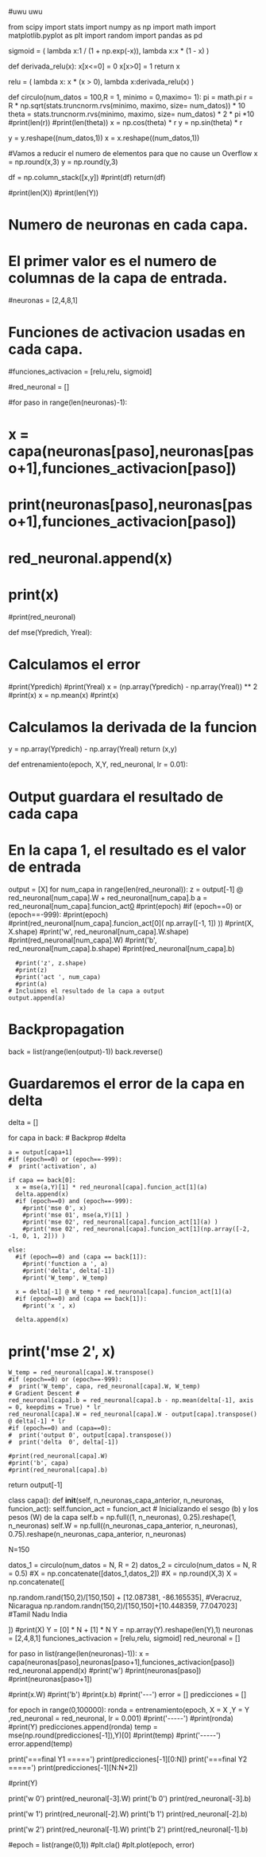 #uwu
uwu

from scipy import stats
import numpy as np
import math
import matplotlib.pyplot as plt
import random
import pandas as pd

sigmoid = (
  lambda x:1 / (1 + np.exp(-x)),
  lambda x:x * (1 - x)
  )

def derivada_relu(x):
  x[x<=0] = 0
  x[x>0] = 1
  return x

relu = (
  lambda x: x * (x > 0),
  lambda x:derivada_relu(x)
  )

def circulo(num_datos = 100,R = 1, minimo = 0,maximo= 1):
  pi = math.pi
  r = R * np.sqrt(stats.truncnorm.rvs(minimo, maximo, size= num_datos)) * 10
  theta = stats.truncnorm.rvs(minimo, maximo, size= num_datos) * 2 * pi *10
  #print(len(r))
  #print(len(theta))
  x = np.cos(theta) * r
  y = np.sin(theta) * r

  y = y.reshape((num_datos,1))
  x = x.reshape((num_datos,1))

  #Vamos a reducir el numero de elementos para que no cause un Overflow
  x = np.round(x,3)
  y = np.round(y,3)

  df = np.column_stack([x,y])
  #print(df)
  return(df)

#print(len(X))
#print(len(Y))
# Numero de neuronas en cada capa.
# El primer valor es el numero de columnas de la capa de entrada.
#neuronas = [2,4,8,1]

# Funciones de activacion usadas en cada capa.
#funciones_activacion = [relu,relu, sigmoid]

#red_neuronal = []

#for paso in range(len(neuronas)-1):
#  x = capa(neuronas[paso],neuronas[paso+1],funciones_activacion[paso])
#  print(neuronas[paso],neuronas[paso+1],funciones_activacion[paso])

#  red_neuronal.append(x)
#  print(x)

#print(red_neuronal)


def mse(Ypredich, Yreal):

  # Calculamos el error
  #print(Ypredich)
  #print(Yreal)
  x = (np.array(Ypredich) - np.array(Yreal)) ** 2
  #print(x)
  x = np.mean(x)
  #print(x)
  # Calculamos la derivada de la funcion
  y = np.array(Ypredich) - np.array(Yreal)
  return (x,y)


def entrenamiento(epoch, X,Y, red_neuronal, lr = 0.01):

  # Output guardara el resultado de cada capa
  # En la capa 1, el resultado es el valor de entrada
  output = [X]
  for num_capa in range(len(red_neuronal)):
    z = output[-1] @ red_neuronal[num_capa].W + red_neuronal[num_capa].b
    a = red_neuronal[num_capa].funcion_act[0](z)
    #print(epoch)
    #if (epoch==0) or (epoch==-999):
      #print(epoch)
      #print(red_neuronal[num_capa].funcion_act[0]( np.array([-1, 1]) ))
      #print(X, X.shape)
      #print('w', red_neuronal[num_capa].W.shape)
      #print(red_neuronal[num_capa].W)
      #print('b', red_neuronal[num_capa].b.shape)
      #print(red_neuronal[num_capa].b)

      #print('z', z.shape)
      #print(z)
      #print('act ', num_capa)
      #print(a)
    # Incluimos el resultado de la capa a output
    output.append(a)

  # Backpropagation

  back = list(range(len(output)-1))
  back.reverse()

  # Guardaremos el error de la capa en delta
  delta = []

  for capa in back:
    # Backprop #delta

    a = output[capa+1]
    #if (epoch==0) or (epoch==-999):
    #  print('activation', a)

    if capa == back[0]:
      x = mse(a,Y)[1] * red_neuronal[capa].funcion_act[1](a)
      delta.append(x)
      #if (epoch==0) and (epoch==-999):
        #print('mse 0', x)
        #print('mse 01', mse(a,Y)[1] )
        #print('mse 02', red_neuronal[capa].funcion_act[1](a) )
        #print('mse 02', red_neuronal[capa].funcion_act[1](np.array([-2, -1, 0, 1, 2])) )

    else:
      #if (epoch==0) and (capa == back[1]):
        #print('function a ', a)
        #print('delta', delta[-1])
        #print('W_temp', W_temp)

      x = delta[-1] @ W_temp * red_neuronal[capa].funcion_act[1](a)
      #if (epoch==0) and (capa == back[1]):
        #print('x ', x)

      delta.append(x)

 #       print('mse 2', x)

    W_temp = red_neuronal[capa].W.transpose()
    #if (epoch==0) or (epoch==-999):
    #  print('W_temp', capa, red_neuronal[capa].W, W_temp)
    # Gradient Descent #
    red_neuronal[capa].b = red_neuronal[capa].b - np.mean(delta[-1], axis = 0, keepdims = True) * lr
    red_neuronal[capa].W = red_neuronal[capa].W - output[capa].transpose() @ delta[-1] * lr
    #if (epoch==0) and (capa==0):
    #  print('output 0', output[capa].transpose())
    #  print('delta  0', delta[-1])

    #print(red_neuronal[capa].W)
    #print('b', capa)
    #print(red_neuronal[capa].b)

  return output[-1]

class capa():
    def __init__(self, n_neuronas_capa_anterior, n_neuronas, funcion_act):
        self.funcion_act = funcion_act
        # Inicializando el sesgo (b) y los pesos (W) de la capa
        self.b = np.full((1, n_neuronas), 0.25).reshape(1, n_neuronas)
        self.W = np.full((n_neuronas_capa_anterior, n_neuronas), 0.75).reshape(n_neuronas_capa_anterior, n_neuronas)



N=150

datos_1 = circulo(num_datos = N, R = 2)
datos_2 = circulo(num_datos = N, R = 0.5)
#X = np.concatenate([datos_1,datos_2])
#X = np.round(X,3)
X = np.concatenate([

  np.random.rand(150,2)/[150,150] + [12.087381, -86.165535],
  #Veracruz, Nicaragua
  np.random.randn(150,2)/[150,150]+[10.448359, 77.047023]
  #Tamil Nadu India

 ])
#print(X)
Y = [0] * N + [1] * N
Y = np.array(Y).reshape(len(Y),1)
neuronas = [2,4,8,1]
funciones_activacion = [relu,relu, sigmoid]
red_neuronal = []

for paso in list(range(len(neuronas)-1)):
  x = capa(neuronas[paso],neuronas[paso+1],funciones_activacion[paso])
  red_neuronal.append(x)
  #print('w')
  #print(neuronas[paso])
  #print(neuronas[paso+1])

  #print(x.W)
  #print('b')
  #print(x.b)
  #print('---')
error = []
predicciones = []

for epoch in range(0,100000):
  ronda = entrenamiento(epoch, X = X ,Y = Y ,red_neuronal = red_neuronal, lr = 0.001)
  #print('-----')
  #print(ronda)
  #print(Y)
  predicciones.append(ronda)
  temp = mse(np.round(predicciones[-1]),Y)[0]
  #print(temp)
  #print('-----')
  error.append(temp)

print('===final Y1 =====')
print(predicciones[-1][0:N])
print('===final Y2 =====')
print(predicciones[-1][N:N*2])

#print(Y)

print('w 0')
print(red_neuronal[-3].W)
print('b 0')
print(red_neuronal[-3].b)

print('w 1')
print(red_neuronal[-2].W)
print('b 1')
print(red_neuronal[-2].b)

print('w 2')
print(red_neuronal[-1].W)
print('b 2')
print(red_neuronal[-1].b)

#epoch = list(range(0,1))
#plt.cla()
#plt.plot(epoch, error)
